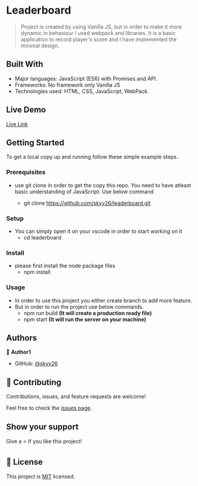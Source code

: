 
# Leaderboard

> Project is created by using Vanilla JS, but in order to make it more dynamic in behaviour I used webpack and libraries. It is a basic application to record player's score and I have implemented the minimal design.


## Built With

- Major languages: JavaScript (ES6) with Promises and API.
- Frameworks: No framework only Vanilla JS
- Technologies used: HTML, CSS, JavaScript, WebPack

## Live Demo

[Live Link](https://skyv26.github.io/leaderboard/)


## Getting Started

To get a local copy up and running follow these simple example steps.

### Prerequisites

- use git clone in order to get the copy this repo. You need to have atleast basic understanding of JavaScript. Use below command

  - git clone https://github.com/skyv26/leaderboard.git


### Setup

- You can simply open it on your vscode in order to start working on it
  - cd leaderboard


### Install

- please first install the node package files
  - npm install


### Usage

- In order to use this project you either create branch to add more feature.
- But in order to run the project use below commands.
  - npm run build **(It will create a production ready file)**
  - npm start **(It will run the server on your machine)**

## Authors

👤 **Author1**

- GitHub: [@skyv26](https://github.com/skyv26)


## 🤝 Contributing

Contributions, issues, and feature requests are welcome!

Feel free to check the [issues page](../../issues/).

## Show your support

Give a ⭐️ if you like this project!

## 📝 License

This project is [MIT](./LICENSE) licensed.
